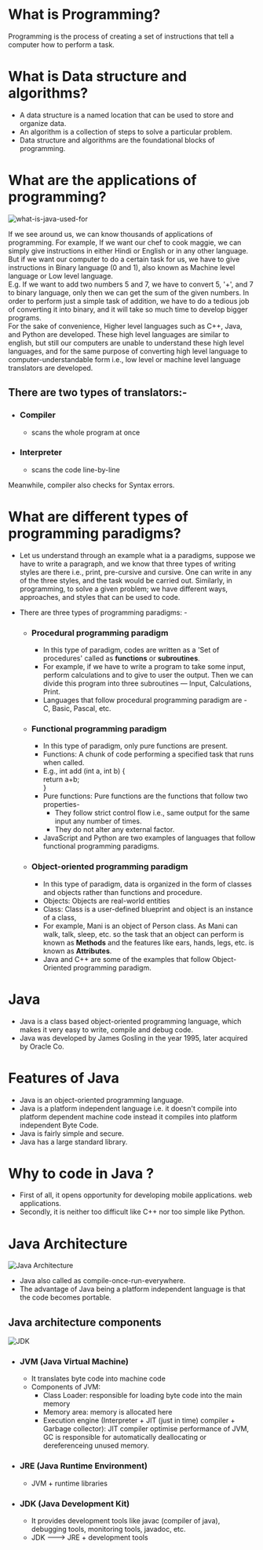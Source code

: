 # What is Programming?
Programming is the process of creating a set of instructions that tell a computer how to perform a task.

# What is Data structure and algorithms?
- A data structure is a named location that can be used to store and organize data.
- An algorithm is a collection of steps to solve a particular problem.
- Data structure and algorithms are the foundational blocks of programming.

# What are the applications of programming?
![what-is-java-used-for](https://github.com/user-attachments/assets/2264feaf-46d8-4d1b-8856-658e46969a86)

If we see around us, we can know thousands of applications of programming.
For example, If we want our chef to cook maggie, we can simply give instructions in either Hindi or English or in any other language. But if we want our computer to do a certain task for us, we have to give instructions in Binary language (0 and 1), also known as Machine level language or Low level language.
<br>
E.g. If we want to add two numbers 5 and 7, we have to convert 5, '+', and 7 to binary language, only then we can get the sum of the given numbers. In order to perform just a simple task of addition, we have to do a tedious job of converting it into binary, and it will take so much time to develop bigger programs.
<br>
For the sake of convenience, Higher level languages such as C++, Java, and Python are developed. These high level languages are similar to english, but still our computers are unable to understand these high level languages, and for the same purpose of converting high level language to computer-understandable form i.e., low level or machine level language translators are developed.

## There are two types of translators:-

- ### Compiler
  - scans the whole program at once
- ### Interpreter
  - scans the code line-by-line

Meanwhile, compiler also checks for Syntax errors.

# What are different types of programming paradigms?
- Let us understand through an example what ia a paradigms, suppose we have to write a paragraph, and we know that three types of writing styles are there i.e., print, pre-cursive and cursive. One can write in any of the three styles, and the task would be carried out. Similarly, in programming, to solve a given problem; we have different ways, approaches, and styles that can be used to code.

- There are three types of programming paradigms: -

  - ### Procedural programming paradigm
    
    - In this type of paradigm, codes are written as a 'Set of procedures' called as **functions** or **subroutines**.
    - For example, if we have to write a program to take some input, perform calculations and to give to user the output. Then we can divide this program into three subroutines — Input, Calculations, Print.
    - Languages that follow procedural programming paradigm are - C, Basic, Pascal, etc.
  
  - ### Functional programming paradigm
    
    - In this type of paradigm, only pure functions are present.
    - Functions: A chunk of code performing a specified task that runs when called.
    - E.g., int add (int a, int b) { <br>
              return a+b; <br>
            }
    - Pure functions: Pure functions are the functions that follow two properties-
      -  They follow strict control flow i.e., same output for the same input any number of times.
      -  They do not alter any external factor.
    - JavaScript and Python are two examples of languages that follow functional programming paradigms.
  
  - ### Object-oriented programming paradigm
    
    - In this type of paradigm, data is organized in the form of classes and objects rather than functions and procedure.
    - Objects: Objects are real-world entities
    - Class: Class is a user-defined blueprint and object is an instance of a class,
    - For example, Mani is an object of Person class. As Mani can walk, talk, sleep, etc. so the task that an object can perform is known as **Methods** and the features like ears, hands, legs, etc. is known 
      as **Attributes**.
    - Java and C++ are some of the examples that follow Object-Oriented programming paradigm.

# Java
- Java is a class based object-oriented programming language, which makes it very easy to write, compile and debug code.
- Java was developed by James Gosling in the year 1995, later acquired by Oracle Co.

# Features of Java
- Java is an object-oriented programming language.
- Java is a platform independent language i.e. it doesn't compile into platform dependent machine code instead it compiles into platform independent Byte Code.
- Java is fairly simple and secure.
- Java has a large standard library.

# Why to code in Java ?
- First of all, it opens opportunity for developing mobile applications. web applications.
- Secondly, it is neither too difficult like C++ nor too simple like Python.

# Java Architecture
![Java Architecture](https://github.com/user-attachments/assets/34ce0805-6bd3-4423-b034-0eea44e75d7f)

- Java also called as compile-once-run-everywhere.
- The advantage of Java being a platform independent language is that the code becomes portable.
     
## Java architecture components
![JDK](https://github.com/user-attachments/assets/c3d15b4d-c224-4e7c-b323-958fc0e625c3)

- ### JVM (Java Virtual Machine)
  - It translates byte code into machine code
  - Components of JVM:
    - Class Loader: responsible for loading byte code into the main memory
    - Memory area: memory is allocated here
    - Execution engine (Interpreter + JIT (just in time) compiler + Garbage collector): JIT compiler optimise performance of JVM,
      GC is responsible for automatically deallocating or dereferenceing unused memory.
      
- ### JRE (Java Runtime Environment)
  - JVM + runtime libraries

- ### JDK (Java Development Kit)
  - It provides development tools like javac (compiler of java), debugging tools, monitoring tools, javadoc, etc.
  - JDK ---> JRE + development tools
